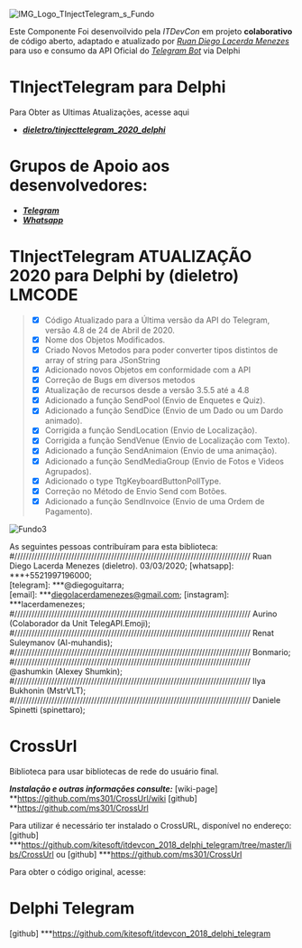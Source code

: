  ![IMG_Logo_TInjectTelegram_s_Fundo](https://user-images.githubusercontent.com/11804577/79389701-fd284580-7f44-11ea-8238-bab525a19caa.png)

Este Componente Foi desenvoilvido pela *ITDevCon* em projeto **colaborativo** de código aberto, 
adaptado e atualizado por [*Ruan Diego Lacerda Menezes*](https://github.com/dieletro/)
para uso e consumo da API Oficial do [*Telegram Bot*](https://core.telegram.org/bots/api) via Delphi

# TInjectTelegram para Delphi
Para Obter as Ultimas Atualizações, acesse aqui
 * **[*dieletro/tinjecttelegram_2020_delphi*](https://github.com/dieletro/tinjecttelegram_2020_delphi)**

# Grupos de Apoio aos desenvolvedores:
 * **[*Telegram*](https://t.me/TinjectTelegram)**
 * **[*Whatsapp*](https://chat.whatsapp.com/KyepdH5XYw9KnuLlobGFAE)**

# TInjectTelegram ATUALIZAÇÃO 2020 para Delphi by (dieletro) LMCODE 
> - [X] Código Atualizado para a Última versão da API do Telegram, versão 4.8 de 24 de Abril de 2020.
> - [X] Nome dos Objetos Modificados.
> - [X] Criado Novos Metodos para poder converter tipos distintos de array of string para JSonString 
> - [X] Adicionado novos Objetos em conformidade com a API
> - [X] Correção de Bugs em diversos metodos  
> - [X] Atualização de recursos desde a versão 3.5.5 até a 4.8
> - [X] Adicionado a função SendPool (Envio de Enquetes e Quiz).
> - [X] Adicionado a função SendDice (Envio de um Dado ou um Dardo animado).
> - [X] Corrigida a função SendLocation (Envio de Localização).
> - [X] Corrigida a função SendVenue (Envio de Localização com Texto).
> - [X] Adicionado a função SendAnimaion (Envio de uma animação).
> - [X] Adicionado a função SendMediaGroup (Envio de Fotos e Videos Agrupados).
> - [X] Adicionado o type TtgKeyboardButtonPollType.
> - [X] Correção no Método de Envio Send com Botões.
> - [X] Adicionado a função SendInvoice (Envio de uma Ordem de Pagamento).

![Fundo3](https://user-images.githubusercontent.com/11804577/79387409-14196880-7f42-11ea-8e7f-cb2d3270c74c.png)

As seguintes pessoas contribuíram para esta biblioteca:
#///////////////////////////////////////////////////////////////////////////////////
Ruan Diego Lacerda Menezes (dieletro). 03/03/2020;
	[whatsapp]: ***+5521997196000;  
	[telegram]: ***@diegoguitarra;  
	[email]: ***diegolacerdamenezes@gmail.com;
	[instagram]: ***lacerdamenezes;
#///////////////////////////////////////////////////////////////////////////////////
Aurino (Colaborador da Unit TelegAPI.Emoji);
#///////////////////////////////////////////////////////////////////////////////////
Renat Suleymanov (Al-muhandis);
#///////////////////////////////////////////////////////////////////////////////////
Bonmario;
#///////////////////////////////////////////////////////////////////////////////////
@ashumkin (Alexey Shumkin);
#///////////////////////////////////////////////////////////////////////////////////
Ilya Bukhonin (MstrVLT);
#///////////////////////////////////////////////////////////////////////////////////
Daniele Spinetti (spinettaro);

# CrossUrl
Biblioteca para usar bibliotecas de rede do usuário final.

***Instalação e outras informações consulte:*** 
[wiki-page] **https://github.com/ms301/CrossUrl/wiki
[github]    **https://github.com/ms301/CrossUrl

Para utilizar é necessário ter instalado o CrossURL, disponível no endereço:
[github]
***https://github.com/kitesoft/itdevcon_2018_delphi_telegram/tree/master/libs/CrossUrl
ou
[github]
***https://github.com/ms301/CrossUrl

Para obter o código original, acesse:
# Delphi Telegram
[github] 
***https://github.com/kitesoft/itdevcon_2018_delphi_telegram
